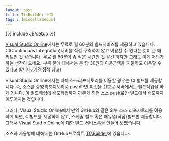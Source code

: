 ```yaml
---
layout: post
title: TfsBuilder 소개
tags : [miscellaneous]
---
```

{% include JB/setup %}


[Visual Studio Online]에서는 무료로 월 60분의 빌드서비스를 제공하고 있습니다. CI(Continuous Integration)서버를 직접 구축하지 않고 이용할 수 있다는 것이 큰 매리트인 것 같습니다. 무료 월 60분이 좀 적은 시간인 것 같긴 하지만 그래도 이게 어딘가하는 생각이 드네요. 부족 분에 대해서는 분 당 30원의 이용금액을 지불하고 이용할 수 있다고 합니다.([가격정책] 참고)

Visual Studio Online에서는 자체 소스리포지토리를 이용할 경우는 CI 빌드를 제공합니다. 즉, 소스를 중앙리포지토리로 push하면 이것을 신호로 서버에서는 빌드작업을 하게 됩니다. 이 빌드작업에 배포작업까지 끼우게 되면 소스 push로만 빌드에서 배포까지 이루어지는 것입니다.

그러나, Visual Studio Online에서 만약 GitHub와 같은 외부 소스 리포지토리를 이용하게 되면, CI빌드를 제공하지 않고, 스케줄 빌드 혹은 매뉴얼(직접)빌드만 제공합니다. 그래서 Visual Studio Online에 대한 빌드 서비스훅을 만들어 보았습니다.

소스와 사용법에 대해서는 GitHub프로젝트 [TfsBuilder]에 있습니다.

[Visual Studio Online]: http://www.visualstudio.com/
[가격정책]: http://www.windowsazure.com/ko-kr/pricing/details/visual-studio-online/
[TfsBuilder]: https://github.com/jwChung/TfsBuilder